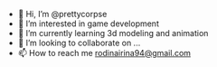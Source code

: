 - 👋 Hi, I’m @prettycorpse
- 👀 I’m interested in game development
- 🌱 I’m currently learning 3d modeling and animation
- 💞️ I’m looking to collaborate on ...
- 📫 How to reach me rodinairina94@gmail.com

<!---
prettycorpse/prettycorpse is a ✨ special ✨ repository because its `README.md` (this file) appears on your GitHub profile.
You can click the Preview link to take a look at your changes.
--->
